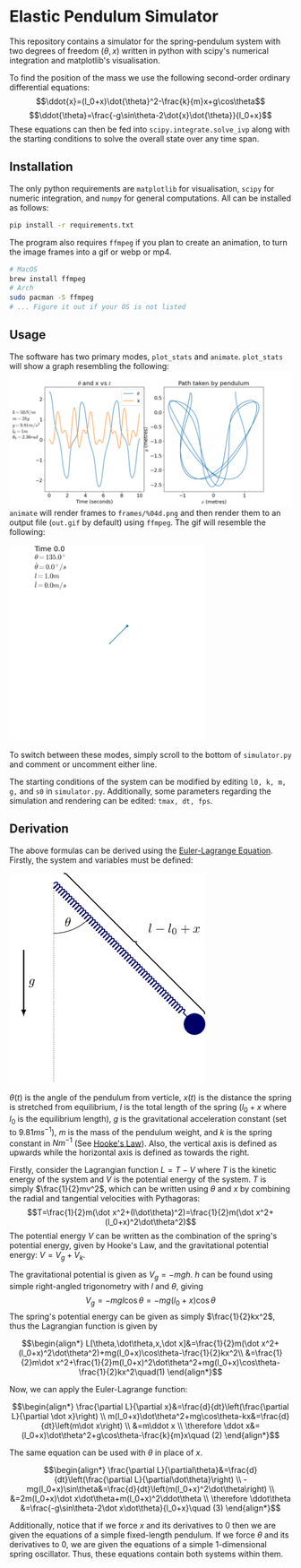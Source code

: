 # Elastic Pendulum Simulator
This repository contains a simulator for the spring-pendulum system with two degrees of freedom ($\theta,x$) written in python with scipy's numerical integration and matplotlib's visualisation.

To find the position of the mass we use the following second-order ordinary differential equations:
$$\ddot{x}=(l_0+x)\dot{\theta}^2-\frac{k}{m}x+g\cos\theta$$
$$\ddot{\theta}=\frac{-g\sin\theta-2\dot{x}\dot{\theta}}{l_0+x}$$
These equations can then be fed into `scipy.integrate.solve_ivp` along with the starting conditions to solve the overall state over any time span.

## Installation
The only python requirements are `matplotlib` for visualisation, `scipy` for numeric integration, and `numpy` for general computations. All can be installed as follows:
```sh
pip install -r requirements.txt
```
The program also requires ```ffmpeg``` if you plan to create an animation, to turn the image frames into a gif or webp or mp4.
```sh
# MacOS
brew install ffmpeg
# Arch
sudo pacman -S ffmpeg
# ... Figure it out if your OS is not listed
```

## Usage
The software has two primary modes, `plot_stats` and `animate`. `plot_stats` will show a graph resembling the following:
![stats output](.github/out.png)
`animate` will render frames to `frames/%04d.png` and then render them to an output file (`out.gif` by default) using `ffmpeg`. The gif will resemble the following:

<img src=".github/out.gif" width="350" alt="Animated GIF of system">

To switch between these modes, simply scroll to the bottom of `simulator.py` and comment or uncomment either line.

The starting conditions of the system can be modified by editing `l0, k, m, g,` and `s0` in `simulator.py`. Additionally, some parameters regarding the simulation and rendering can be edited: `tmax, dt, fps`.

## Derivation
The above formulas can be derived using the [Euler-Lagrange Equation](https://en.wikipedia.org/wiki/Euler-Lagrange_equation). Firstly, the system and variables must be defined: 

<img src=".github/diagram.png" width="350" alt="Diagram of system">

$\theta(t)$ is the angle of the pendulum from verticle, $x(t)$ is the distance the spring is stretched from equilibrium, $l$ is the total length of the spring ($l_0+x$ where $l_0$ is the equilibrium length), $g$ is the gravitational acceleration constant (set to $9.81ms^{-1}$), $m$ is the mass of the pendulum weight, and $k$ is the spring constant in $Nm^{-1}$ (See [Hooke's Law](https://en.wikipedia.org/wiki/Hooke's_law)). Also, the vertical axis is defined as upwards while the horizontal axis is defined as towards the right.

Firstly, consider the Lagrangian function $L=T-V$ where $T$ is the kinetic energy of the system and $V$ is the potential energy of the system. $T$ is simply $\frac{1}{2}mv^2$, which can be written using $\theta$ and $x$ by combining the radial and tangential velocities with Pythagoras:
$$T=\frac{1}{2}m(\dot x^2+(l\dot\theta)^2)=\frac{1}{2}m(\dot x^2+(l_0+x)^2\dot\theta^2)$$ 
The potential energy $V$ can be written as the combination of the spring's potential energy, given by Hooke's Law, and the gravitational potential energy: $V=V_g+V_k$. 

The gravitational potential is given as $V_g=-mgh$. $h$ can be found using simple right-angled trigonometry with $l$ and $\theta$, giving 
$$V_g=-mgl\cos\theta=-mg(l_0+x)\cos\theta$$
The spring's potential energy can be given as simply $\frac{1}{2}kx^2$, thus the Lagrangian function is given by

```math
\begin{align*}
L[\theta,\dot\theta,x,\dot x]&=\frac{1}{2}m(\dot x^2+(l_0+x)^2\dot\theta^2)+mg(l_0+x)\cos\theta-\frac{1}{2}kx^2\\
&=\frac{1}{2}m\dot x^2+\frac{1}{2}m(l_0+x)^2\dot\theta^2+mg(l_0+x)\cos\theta-\frac{1}{2}kx^2\quad(1)
\end{align*}
```

Now, we can apply the Euler-Lagrange function:

```math
\begin{align*}
\frac{\partial L}{\partial x}&=\frac{d}{dt}\left(\frac{\partial L}{\partial \dot x}\right) \\
m(l_0+x)\dot\theta^2+mg\cos\theta-kx&=\frac{d}{dt}\left(m\dot x\right) \\
&=m\ddot x \\
\therefore \ddot x&=(l_0+x)\dot\theta^2+g\cos\theta-\frac{k}{m}x\quad (2)
\end{align*}
```

The same equation can be used with $\theta$ in place of $x$.

```math
\begin{align*}
\frac{\partial L}{\partial\theta}&=\frac{d}{dt}\left(\frac{\partial L}{\partial\dot\theta}\right) \\
-mg(l_0+x)\sin\theta&=\frac{d}{dt}\left(m(l_0+x)^2\dot\theta\right) \\
&=2m(l_0+x)\dot x\dot\theta+m(l_0+x)^2\ddot\theta \\
\therefore \ddot\theta &=\frac{-g\sin\theta-2\dot x\dot\theta}{l_0+x}\quad (3)
\end{align*}
```

Additionally, notice that if we force $x$ and its derivatives to 0 then we are given the equations of a simple fixed-length pendulum. If we force $\theta$ and its derivatives to 0, we are given the equations of a simple 1-dimensional spring oscillator. Thus, these equations contain both systems within them.